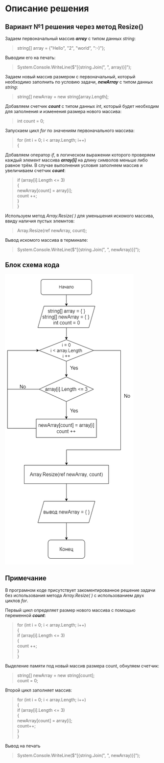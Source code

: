 # Описание решения

## Вариант №1 решения через метод Resize()
Задаем первоначальный массив _**array**_ c типом данных *string*:

> string[] array = {"Hello", "2", "world", ":-)"};

Выводим его на печать:

> System.Console.WriteLine($"[{string.Join(", ", array)}]");

Задаем новый массив размером с первоначальный, который необходимо заполнить по условию задачи, _**newArray**_ с типом данных *string*:

> string[] newArray = new string[array.Length];

Добавляем счетчик _**count**_ с типом данных *int*, который будет необходим для заполнения и изменения размера нового массива:

> int count = 0;

Запускаем цикл *for* по значениям первоначального массива:

>for (int i = 0; i < array.Length; i++)  
>{  

Добавляем оператор *if*, в логическом выражении которого проверяем каждый элемент массива _**array[i]**_ на длину символов меньше либо равное трём. В случае выполнения условия заполняем массив и увеличиваем счетчик _**count**_:

>    if (array[i].Length <= 3)  
>    {  
>        newArray[count] = array[i];  
>        count ++;  
>    }  
>}  

Используем метод *Array.Resize( )* для уменьшения искомого массива, ввиду наличия пустых элемнтов:

>Array.Resize(ref newArray, count);

Вывод искомого массива в терминале:

>System.Console.WriteLine($"[{string.Join(", ", newArray)}]");

## Блок схема кода


![Блок схема](block_diagram.png)

## Примечание
В програмном коде присутствует закоментированное решение задачи без использования метода *Array.Resize( )* с использованием двух циклов *for*.

Первый цикл определяет размер нового массива с помощью переменной _**count**_:

>for (int i = 0; i < array.Length; i++)  
>{  
>     if (array[i].Length <= 3)  
>     {  
>         count ++;  
>     }  
>}  

Выделение памяти под новый массив размера count, обнуляем счетчик:

>string[] newArray = new string[count];  
>count = 0;

Второй цикл заполняет массив:

>for (int i = 0; i < array.Length; i++)  
>{  
>     if (array[i].Length <= 3)  
>     {  
>         newArray[count] = array[i];  
>         count++;  
>     }  
> }  

Вывод на печать

>System.Console.WriteLine($"[{string.Join(", ", newArray)}]");